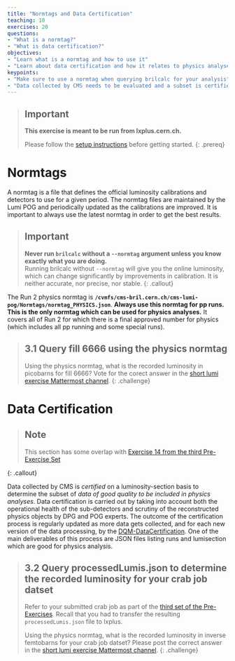 ```yaml
---
title: "Normtags and Data Certification"
teaching: 10
exercises: 20
questions:
- "What is a normtag?"
- "What is data certification?"
objectives:
- "Learn what is a normtag and how to use it"
- "Learn about data certification and how it relates to physics analyses"
keypoints:
- "Make sure to use a normtag when querying brilcalc for your analysis"
- "Data collected by CMS needs to be evaluated and a subset is certified as good quality data to be used for physics analysis"
---
```


> ## Important
> **This exercise is meant to be run from lxplus.cern.ch.**
>
> Please follow the [setup instructions](https://delannoy.github.io/cms-das-lumi-short-exercise/setup.html) before getting started.
{: .prereq}

# Normtags

A normtag is a file that defines the official luminosity calibrations and detectors to use for a given period.
The normtag files are maintained by the Lumi POG and periodically updated as the calibrations are improved.
It is important to always use the latest normtag in order to get the best results.

> ## Important
> **Never run `brilcalc` without a `--normtag` argument unless you know exactly what you are doing.**\
> Running brilcalc without `--normtag` will give you the online luminosity, which can change significantly by improvements in calibration.
> It is neither accurate, nor precise, nor stable.
{: .callout}

The Run 2 physics normtag is **`/cvmfs/cms-bril.cern.ch/cms-lumi-pog/Normtags/normtag_PHYSICS.json`**.
**Always use this normtag for pp runs.**
**This is the only normtag which can be used for physics analyses.**
It covers all of Run 2 for which there is a final approved number for physics (which includes all pp running and some special runs).

> ## 3.1 Query fill 6666 using the physics normtag
>
> Using the physics normtag, what is the recorded luminosity in picobarns for fill 6666?
> Vote for the corect answer in the [short lumi exercise Mattermost channel](https://mattermost.web.cern.ch/cmsdascern2023/pl/8inyx48f3br9fp3komr7dn6foo).
{: .challenge}

<!--
/poll "3.1 Using the physics normtag, what is the recorded luminosity in picobarns for fill 6666?" "190.269 1/pb" "489.032 1/pb" "497.046 1/pb"
-->

# Data Certification

> ## Note
> This section has some overlap with [Exercise 14 from the third Pre-Exercise Set](https://cern-cms-das-2023.github.io/cms-das-pre-exercises/03-CMSDataAnalysisSchoolPreExerciseThirdSet/index.html#exercise-14----combining-the-data-and-calculating-luminosity)
<!--
[Excercise 6 from the PPD offline lesson](https://twiki.cern.ch/twiki/bin/view/CMS/SWGuideCMSDataAnalysisSchool2022PPDExercise#Exercise_6_Compute_the_integrate)
-->
{: .callout}

Data collected by CMS is *certified* on a luminosity-section basis to determine the subset of *data of good quality to be included in physics analyses*.
Data certification is carried out by taking into account both the operational health of the sub-detectors and scrutiny of the reconstructed physics objects by DPG and POG experts.
The outcome of the certification process is regularly updated as more data gets collected, and for each new version of the data processing, by the [DQM-DataCertification](https://twiki.cern.ch/twiki/bin/view/CMS/DQM).
One of the main deliverables of this process are JSON files listing runs and lumisection which are good for physics analysis.

> ## 3.2 Query processedLumis.json to determine the recorded luminosity for your crab job datset
>
> Refer to your submitted crab job as part of the [third set of the Pre-Exercises](https://cern-cms-das-2023.github.io/cms-das-pre-exercises/03-CMSDataAnalysisSchoolPreExerciseThirdSet/index.html#exercise-14----combining-the-data-and-calculating-luminosity).
> Recall that you had to transfer the resulting `processedLumis.json` file to lxplus.
> 
> Using the physics normtag, what is the recorded luminosity in inverse femtobarns for your crab job datset?
> Please post the correct answer in the [short lumi exercise Mattermost channel](https://mattermost.web.cern.ch/cmsdascern2023/channels/luminosity-short-exercise).
{: .challenge}
